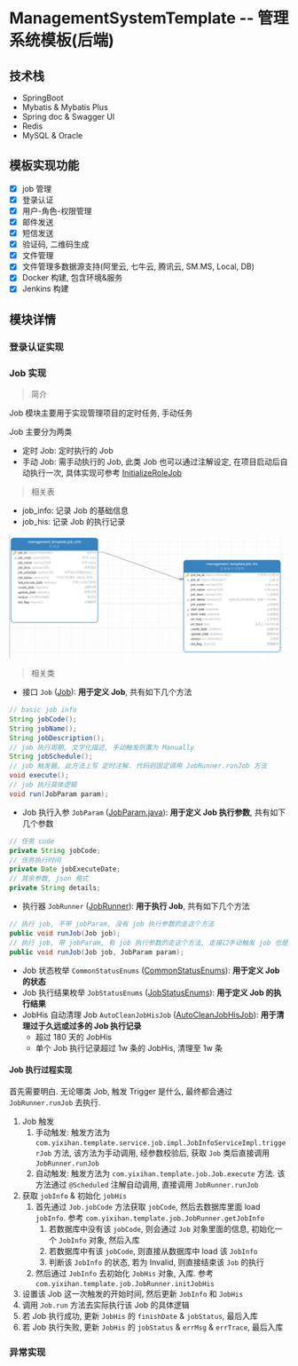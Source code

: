# ManagementSystemTemplate -- 管理系统模板(后端)

## 技术栈

- SpringBoot
- Mybatis & Mybatis Plus
- Spring doc & Swagger UI
- Redis
- MySQL & Oracle

## 模板实现功能

- [x] job 管理
- [x] 登录认证
- [x] 用户-角色-权限管理
- [x] 邮件发送
- [x] 短信发送
- [x] 验证码, 二维码生成
- [x] 文件管理
- [x] 文件管理多数据源支持(阿里云, 七牛云, 腾讯云, SM.MS, Local, DB)
- [x] Docker 构建, 包含环境&服务
- [x] Jenkins 构建

## 模块详情

### 登录认证实现


### Job 实现

> 简介

Job 模块主要用于实现管理项目的定时任务, 手动任务

Job 主要分为两类
- 定时 Job: 定时执行的 Job
- 手动 Job: 需手动执行的 Job, 此类 Job 也可以通过注解设定, 在项目启动后自动执行一次, 具体实现可参考 [InitializeRoleJob](src/main/java/com/yixihan/template/job/InitializeRoleJob.java)

> 相关表

- job_info: 记录 Job 的基础信息
- job_his: 记录 Job 的执行记录

![job_db_er.png](src/main/resources/static/doc/readme/job_db_er.png)

> 相关类

- 接口 `Job` ([Job](src/main/java/com/yixihan/template/job/Job.java)): **用于定义 Job**, 共有如下几个方法
```java
// basic job info
String jobCode();
String jobName();
String jobDescription();
// job 执行周期, 文字化描述, 手动触发则置为 Manually
String jobSchedule();
// job 触发器, 此方法上写 定时注解. 代码则固定调用 JobRunner.runJob 方法
void execute();
// job 执行具体逻辑
void run(JobParam param);
```
- Job 执行入参 `JobParam` ([JobParam.java](src/main/java/com/yixihan/template/vo/req/job/JobParam.java)):  **用于定义 Job 执行参数**, 共有如下几个参数
```java
// 任务 code
private String jobCode;
// 任务执行时间
private Date jobExecuteDate;
// 其余参数, json 格式
private String details;
```
- 执行器 `JobRunner` ([JobRunner](src/main/java/com/yixihan/template/job/JobRunner.java)):  **用于执行 Job**, 共有如下几个方法
```java
// 执行 job, 不带 jobParam, 没有 job 执行参数的走这个方法
public void runJob(Job job);
// 执行 job, 带 jobParam, 有 job 执行参数的走这个方法, 走接口手动触发 job 也是走的这个方法
public void runJob(Job job, JobParam param);
```
- Job 状态枚举 `CommonStatusEnums` ([CommonStatusEnums](src/main/java/com/yixihan/template/common/enums/CommonStatusEnums.java)): **用于定义 Job 的状态**
- Job 执行结果枚举 `JobStatusEnums` ([JobStatusEnums](src/main/java/com/yixihan/template/common/enums/JobStatusEnums.java)): **用于定义 Job 的执行结果**
- JobHis 自动清理 Job `AutoCleanJobHisJob` ([AutoCleanJobHisJob](src/main/java/com/yixihan/template/job/AutoCleanJobHisJob.java)): **用于清理过于久远或过多的 Job 执行记录**
   - 超过 180 天的 JobHis
   - 单个 Job 执行记录超过 1w 条的 JobHis, 清理至 1w 条


#### Job 执行过程实现

首先需要明白. 无论哪类 Job, 触发 Trigger 是什么, 最终都会通过 `JobRunner.runJob` 去执行. 
1. Job 触发
   1. 手动触发: 触发方法为 `com.yixihan.template.service.job.impl.JobInfoServiceImpl.triggerJob` 方法, 该方法为手动调用, 经参数校验后, 获取 `Job` 类后直接调用 `JobRunner.runJob`
   2. 自动触发: 触发方法为 `com.yixihan.template.job.Job.execute` 方法. 该方法通过 `@Scheduled` 注解自动调用, 直接调用 `JobRunner.runJob`
2. 获取 `jobInfo` & 初始化 `jobHis`
   1. 首先通过 `Job.jobCode` 方法获取 `jobCode`, 然后去数据库里面 load `jobInfo`. 参考 `com.yixihan.template.job.JobRunner.getJobInfo`
      1. 若数据库中没有该 `jobCode`, 则会通过 `Job` 对象里面的信息, 初始化一个 `JobInfo` 对象, 然后入库
      2. 若数据库中有该 `jobCode`, 则直接从数据库中 load 该 `JobInfo`
      3. 判断该 `JobInfo` 的状态, 若为 Invalid, 则直接结束该 `Job` 的执行
   2. 然后通过 `JobInfo` 去初始化 `JobHis` 对象, 入库. 参考 `com.yixihan.template.job.JobRunner.initJobHis`
3. 设置该 Job 这一次触发的开始时间, 然后更新 `JobInfo` 和 `JobHis`
4. 调用 `Job.run` 方法去实际执行该 Job 的具体逻辑
5. 若 Job 执行成功, 更新 `JobHis` 的 `finishDate` & `jobStatus`, 最后入库
6. 若 Job 执行失败, 更新 `JobHis` 的 `jobStatus` & `errMsg` & `errTrace`, 最后入库

### 异常实现


###  